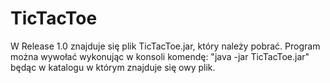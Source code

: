 # TicTacToe

W Release 1.0 znajduje się plik TicTacToe.jar, który należy pobrać. Program można wywołać wykonując w konsoli komendę:
"java -jar TicTacToe.jar" będąc w katalogu w którym znajduje się owy plik.
